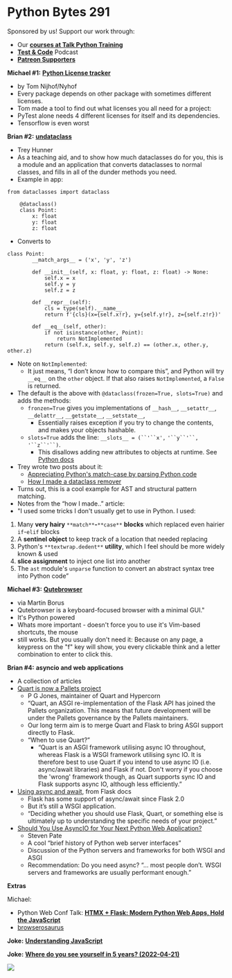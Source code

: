 # Python Bytes 291

Sponsored by us! Support our work through:

- Our [**courses at Talk Python Training**](https://training.talkpython.fm/)
- [**Test & Code**](https://testandcode.com/) Podcast
- [**Patreon Supporters**](https://www.patreon.com/pythonbytes)

**Michael #1:** [**Python License tracker**](https://wagenrace.github.io/python_dep_frontend/)

- by Tom Nijhof/Nyhof
- Every package depends on other package with sometimes different licenses.
- Tom made a tool to find out what licenses you all need for a project:
- PyTest alone needs 4 different licenses for itself and its dependencies.
- Tensorflow is even worst

**Brian #2:** [**undataclass**](https://www.pythonmorsels.com/undataclass/)

- Trey Hunner
- As a teaching aid, and to show how much dataclasses do for you, this is a module and an application that converts dataclasses to normal classes, and fills in all of the dunder methods you need.
- Example in app:

```
from dataclasses import dataclass
    
    @dataclass()
    class Point:
        x: float
        y: float
        z: float
```

- Converts to

```
class Point:
        __match_args__ = ('x', 'y', 'z')
    
        def __init__(self, x: float, y: float, z: float) -> None:
            self.x = x
            self.y = y
            self.z = z
        
        def __repr__(self):
            cls = type(self).__name__
            return f'{cls}(x={self.x!r}, y={self.y!r}, z={self.z!r})'
        
        def __eq__(self, other):
            if not isinstance(other, Point):
                return NotImplemented
            return (self.x, self.y, self.z) == (other.x, other.y, other.z)
```

- Note on `NotImplemented`:
    - It just means, “I don’t know how to compare this”, and Python will try `__eq__` on the `other` object. If that also raises `NotImplemented`, a `False` is returned. 
- The default is the above with `@dataclass(frozen=True, slots=True)` and adds the methods:
    - `fronzen=True` gives you implementations of `__hash__`, `__setattr__`, `__delattr__`, `__getstate__`, `__setstate__`, 
        - Essentially raises exception if you try to change the contents, and makes your objects hashable. 
    - `slots=True` adds the line: `__slots__ = (``'``x',` `'``y``'``,` `'``z``'``)`.
        - This disallows adding new attributes to objects at runtime. See [Python docs](https://docs.python.org/3.10/reference/datamodel.html#slots)
- Trey wrote two posts about it:
    - [Appreciating Python's match-case by parsing Python code](https://www.pythonmorsels.com/match-case-parsing-python/)
    - [How I made a dataclass remover](https://www.pythonmorsels.com/making-a-dataclass-remover/)
- Turns out, this is a cool example for AST and structural pattern matching.
- Notes from the “how I made..” article:
- "I used some tricks I don't usually get to use in Python. I used:
1. Many **very hairy** `**match**`**-**`**case**` **blocks** which replaced even hairier `if`-`elif` blocks
2. A **sentinel object** to keep track of a location that needed replacing
3. Python's `**textwrap.dedent**` **utility**, which I feel should be more widely known & used
4. **slice assignment** to inject one list into another
5. The `ast` module's `unparse` function to convert an abstract syntax tree into Python code”

**Michael #3:** [**Qutebrowser**](https://qutebrowser.org)

- via Martin Borus
- Qutebrowser is a keyboard-focused browser with a minimal GUI." 
- It's Python powered 
- Whats more important - doesn't force you to use it's Vim-based shortcuts, the mouse
- still works. But you usually don't need it: Because on any page, a keypress on the "f" key will show, you every clickable think and a letter combination to enter to click this.

**Brian #4:** **asyncio and web applications**

- A collection of articles
- [Quart is now a Pallets project](https://palletsprojects.com/blog/quart-pallets/)
    - P G Jones, maintainer of Quart and Hypercorn
    - “Quart, an ASGI re-implementation of the Flask API has joined the Pallets organization. This means that future development will be under the Pallets governance by the Pallets maintainers.
    - Our long term aim is to merge Quart and Flask to bring ASGI support directly to Flask. 
    - “When to use Quart?”
        - “Quart is an ASGI framework utilising async IO throughout, whereas Flask is a WSGI framework utilising sync IO. It is therefore best to use Quart if you intend to use async IO (i.e. async/await libraries) and Flask if not. Don't worry if you choose the 'wrong' framework though, as Quart supports sync IO and Flask supports async IO, although less efficiently.”
- [Using async and await](https://flask.palletsprojects.com/en/2.1.x/async-await/), from Flask docs
    - Flask has some support of async/await since Flask 2.0
    - But it’s still a WSGI application.
    - “Deciding whether you should use Flask, Quart, or something else is ultimately up to understanding the specific needs of your project.”
- [Should You Use AsyncIO for Your Next Python Web Application?](https://www.laac.dev/blog/should-you-use-asyncio-next-python-web-application/)
    - Steven Pate
    - A cool “brief history of Python web server interfaces”
    - Discussion of the Python servers and frameworks for both WSGI and ASGI
    - Recommendation: Do you need async? “… most people don’t. WSGI servers and frameworks are usually performant enough.”

**Extras** 

Michael:

- Python Web Conf Talk: [**HTMX + Flask: Modern Python Web Apps, Hold the JavaScript**](https://www.youtube.com/watch?v=-qU3cfU35OE)
- [browserosaurus](https://github.com/will-stone/browserosaurus)

**Joke:**  [**Understanding JavaScript**](https://twitter.com/PR0GRAMMERHUM0R/status/1542855590753583104)

**Joke:** [**Where do you see yourself in 5 years? (2022-04-21)**](https://www.neta.mk/archive)

![](https://paper-attachments.dropbox.com/s_2B2DA5ABAB520A067C7A455F46C098AF9EB6B5C867D3A5122B548BFAFDACC225_1657115556852_image.png)


